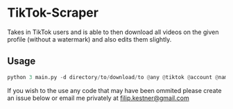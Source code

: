 # TikTok-Scraper

Takes in TikTok users and is able to then download
all videos on the given profile (without a watermark)
and also edits them slightly.

## Usage
```python
python 3 main.py -d directory/to/download/to @any @tiktok @account @name 
```

If you wish to the use any code that may have been ommited 
please create an issue below or email me privately at filip.kestner@gmail.com
